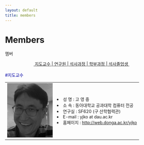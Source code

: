 ```yaml
---
layout: default
title: members
---
```

<div class="post">
	<h1 class="pageTitle">Members</h1>
	<p class="meta">멤버</p>
	<div class="linklink" style = "text-align:center;">
		<a href="#1">&nbsp;지도교수&nbsp;</a>|<a href="#2">&nbsp;연구원&nbsp;</a>|<a href="#3">&nbsp;석사과정&nbsp;</a>|<a href="#4">&nbsp;학부과정&nbsp;</a>|<a href="#5">&nbsp;석사졸업생&nbsp;</a></div>
	<br>
</div>

<div class="post">
	<a name="1"><font style = "color:#0000A5;">#지도교수</font></a>
	<table border = "0">
		<tr>
			<td class="portcol"><img src="/assets/img/members/yjko.jpg" width = "150px" height = "180px"></img></td>
			<td class="informColumn">
				<li>성  명 : 고 영 중</li>
				<li>소  속 : 동아대학교 공과대학 컴퓨터 전공</li>
				<li>연구실 : SF620 (구 산학협력관)</li>
				<li>E-mail : yjko at dau.ac.kr</li>
				<li>홈페이지 : <a href="http://web.donga.ac.kr/yjko" target="_blank">http://web.donga.ac.kr/yjko</a></li>
			</td>
		</tr>
	</table>
</div>




